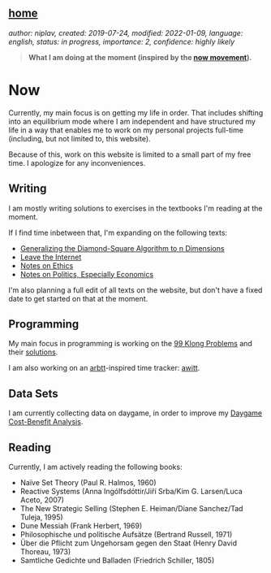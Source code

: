 [home](./index.md)
------------------

*author: niplav, created: 2019-07-24, modified: 2022-01-09, language: english, status: in progress, importance: 2, confidence: highly likely*

> __What I am doing at the moment (inspired by the
> [now movement](https://nownownow.com/about)).__

Now
===

Currently, my main focus is on getting my life in order. That includes
shifting into an equilibrium mode where I am independent and have
structured my life in a way that enables me to work on my personal
projects full-time (including, but not limited to, this website).

Because of this, work on this website is limited to a small part of my
free time. I apologize for any inconveniences.

Writing
-------

I am mostly writing solutions to exercises in the textbooks I'm reading
at the moment.

If I find time inbetween that, I'm expanding on the following texts:

* [Generalizing the Diamond-Square Algorithm to n Dimensions](./generalizing_diamond_square.html)
* [Leave the Internet](./leave_the_internet.html)
* [Notes on Ethics](./notes_on_ethics.html)
* [Notes on Politics, Especially Economics](./notes_on_politics_especially_economics.html)

I'm also planning a full edit of all texts on the website, but don't
have a fixed date to get started on that at the moment.

Programming
-----------

My main focus in programming is working on the [99
Klong Problems](./99_klong_problems.html) and their
[solutions](./99_problems_klong_solution.html).

I am also working on an [arbtt](https://arbtt.nomeata.de/)-inspired time
tracker: [awitt](https://github.com/niplav/awitt).

Data Sets
---------

I am currently collecting data on daygame, in order to improve my
[Daygame Cost-Benefit Analysis](./daygame_cost_benefit.html).

Reading
-------

Currently, I am actively reading the following books:

* Naïve Set Theory (Paul R. Halmos, 1960)
* Reactive Systems (Anna Ingólfsdóttir/Jiří Srba/Kim G. Larsen/Luca Aceto, 2007)
* The New Strategic Selling (Stephen E. Heiman/Diane Sanchez/Tad Tuleja, 1995)
* Dune Messiah (Frank Herbert, 1969)
* Philosophische und politische Aufsätze (Bertrand Russell, 1971)
* Über die Pflicht zum Ungehorsam gegen den Staat (Henry David Thoreau, 1973)
* Samtliche Gedichte und Balladen (Friedrich Schiller, 1805)
